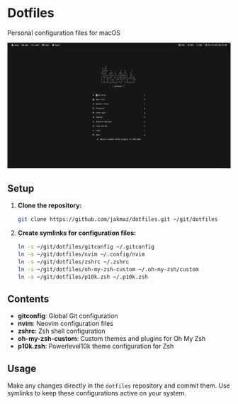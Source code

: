 # Dotfiles

Personal configuration files for macOS

![Setup Image](images/nvim.png)

## Setup

1. **Clone the repository:**

   ```bash
   git clone https://github.com/jakmaz/dotfiles.git ~/git/dotfiles
   ```

2. **Create symlinks for configuration files:**

   ```bash
   ln -s ~/git/dotfiles/gitconfig ~/.gitconfig
   ln -s ~/git/dotfiles/nvim ~/.config/nvim
   ln -s ~/git/dotfiles/zshrc ~/.zshrc
   ln -s ~/git/dotfiles/oh-my-zsh-custom ~/.oh-my-zsh/custom
   ln -s ~/git/dotfiles/p10k.zsh ~/.p10k.zsh
   ```

## Contents

- **gitconfig**: Global Git configuration
- **nvim**: Neovim configuration files
- **zshrc**: Zsh shell configuration
- **oh-my-zsh-custom**: Custom themes and plugins for Oh My Zsh
- **p10k.zsh**: Powerlevel10k theme configuration for Zsh

## Usage

Make any changes directly in the `dotfiles` repository and commit them. Use symlinks to keep these configurations active on your system.
